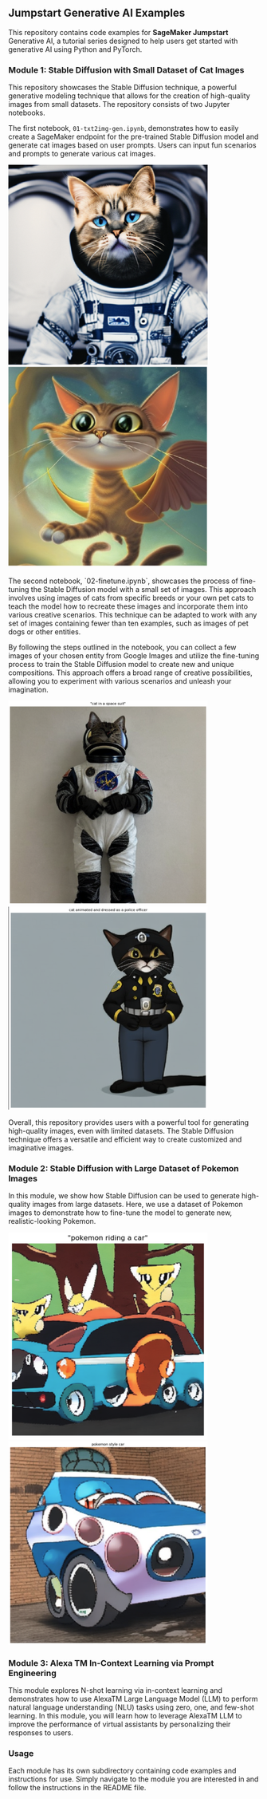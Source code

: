 ## Jumpstart Generative AI Examples
This repository contains code examples for **SageMaker Jumpstart** Generative AI, a tutorial series designed to help users get started with generative AI using Python and PyTorch.

### Module 1: Stable Diffusion with Small Dataset of Cat Images
This repository showcases the Stable Diffusion technique, a powerful generative modeling technique that allows for the creation of high-quality images from small datasets. The repository consists of two Jupyter notebooks.

The first notebook, `01-txt2img-gen.ipynb`, demonstrates how to easily create a SageMaker endpoint for the pre-trained Stable Diffusion model and generate cat images based on user prompts. Users can input fun scenarios and prompts to generate various cat images.

<div>
    <img src="./img/cat-3.png" alt="Image 3" width="400" style="display:inline-block">
    <img src="./img/cat-4.png" alt="Image 4" width="400" style="display:inline-block">
</div>
<br>
The second notebook, `02-finetune.ipynb`, showcases the process of fine-tuning the Stable Diffusion model with a small set of images. This approach involves using images of cats from specific breeds or your own pet cats to teach the model how to recreate these images and incorporate them into various creative scenarios. This technique can be adapted to work with any set of images containing fewer than ten examples, such as images of pet dogs or other entities.

By following the steps outlined in the notebook, you can collect a few images of your chosen entity from Google Images and utilize the fine-tuning process to train the Stable Diffusion model to create new and unique compositions. This approach offers a broad range of creative possibilities, allowing you to experiment with various scenarios and unleash your imagination.

<div>
    <img src="./img/cat-1.png" alt="Image 1" width="400" style="display:inline-block">
    <img src="./img/cat-2.png" alt="Image 2" width="400" style="display:inline-block">
</div>

Overall, this repository provides users with a powerful tool for generating high-quality images, even with limited datasets. The Stable Diffusion technique offers a versatile and efficient way to create customized and imaginative images.

### Module 2: Stable Diffusion with Large Dataset of Pokemon Images
In this module, we show how Stable Diffusion can be used to generate high-quality images from large datasets. Here, we use a dataset of Pokemon images to demonstrate how to fine-tune the model to generate new, realistic-looking Pokemon.
<div>
    <img src="./img/pokemon-1.png" alt="Image 1" width="400" style="display:inline-block">
    <img src="./img/pokemon-2.png" alt="Image 2" width="400" style="display:inline-block">
</div>


### Module 3: Alexa TM In-Context Learning via Prompt Engineering
This module explores N-shot learning via in-context learning and demonstrates how to use AlexaTM Large Language Model (LLM) to perform natural language understanding (NLU) tasks using zero, one, and few-shot learning. In this module, you will learn how to leverage AlexaTM LLM to improve the performance of virtual assistants by personalizing their responses to users.

### Usage
Each module has its own subdirectory containing code examples and instructions for use. Simply navigate to the module you are interested in and follow the instructions in the README file.
